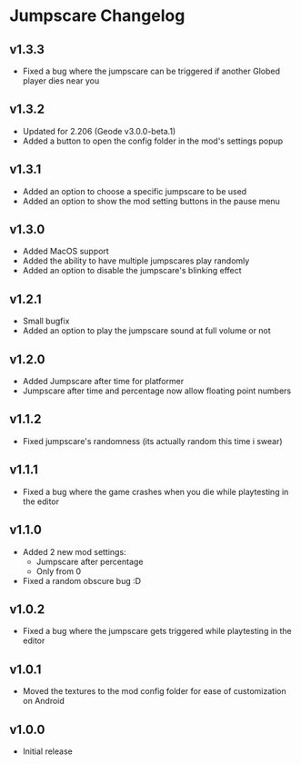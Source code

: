 # Jumpscare Changelog
## v1.3.3
- Fixed a bug where the jumpscare can be triggered if another Globed player dies near you
## v1.3.2
- Updated for 2.206 (Geode v3.0.0-beta.1)
- Added a button to open the config folder in the mod's settings popup
## v1.3.1
- Added an option to choose a specific jumpscare to be used
- Added an option to show the mod setting buttons in the pause menu
## v1.3.0
- Added MacOS support
- Added the ability to have multiple jumpscares play randomly
- Added an option to disable the jumpscare's blinking effect
## v1.2.1
- Small bugfix
- Added an option to play the jumpscare sound at full volume or not
## v1.2.0
- Added Jumpscare after time for platformer
- Jumpscare after time and percentage now allow floating point numbers
## v1.1.2
- Fixed jumpscare's randomness (its actually random this time i swear)
## v1.1.1
- Fixed a bug where the game crashes when you die while playtesting in the editor
## v1.1.0
- Added 2 new mod settings: 
    - Jumpscare after percentage
    - Only from 0
- Fixed a random obscure bug :D
## v1.0.2
- Fixed a bug where the jumpscare gets triggered while playtesting in the editor
## v1.0.1
- Moved the textures to the mod config folder for ease of customization on Android
## v1.0.0
- Initial release